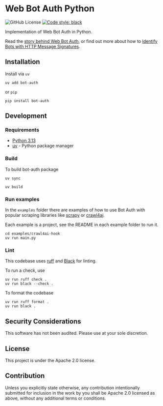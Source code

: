 # Web Bot Auth Python

![GitHub License](https://img.shields.io/github/license/cyberstormdotmu/bot-authentication)
[![Code style: black](https://img.shields.io/badge/code%20style-black-000000.svg)](https://github.com/psf/black)

Implementation of Web Bot Auth in Python. 

Read the [story behind Web Bot Auth](https://blog.cloudflare.com/web-bot-auth/), or find out more about how to
[Identify Bots with HTTP Message Signatures](https://http-message-signatures-example.research.cloudflare.com/).

## Installation

Install via `uv`
```shell
uv add bot-auth
```

or `pip`
```shell
pip install bot-auth
```

## Development

### Requirements

* [Python 3.13](https://www.python.org/downloads/)
* [uv](https://docs.astral.sh/uv/getting-started/installation/) - Python package manager

### Build

To build bot-auth package

```shell
uv sync

uv build
```

### Run examples
In the `examples` folder there are examples of how to use Bot Auth with popular scraping libraries like
[scrapy](https://www.scrapy.org/) or [crawl4ai](https://crawl4ai.com/).

Each example is a project, see the README in each example folder to run it.

```shell
cd examples/crawl4ai-hook
uv run main.py
```

### Lint

This codebase uses [ruff](https://docs.astral.sh/ruff/) and [Black](https://black.readthedocs.io/en/stable/index.html) for linting.

To run a check, use

```shell
uv run ruff check .
uv run black --check .
```

To format the codebase

```shell
uv run ruff format .
uv run black .
```

## Security Considerations

This software has not been audited. Please use at your sole discretion.

## License

This project is under the Apache 2.0 license.

## Contribution

Unless you explicitly state otherwise, any contribution intentionally submitted for inclusion in the work by you shall
be Apache 2.0 licensed as above, without any additional terms or conditions.
